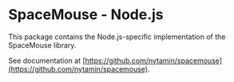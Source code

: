 # SpaceMouse - Node.js

This package contains the Node.js-specific implementation of the SpaceMouse library.

See documentation at [https://github.com/nytamin/spacemouse](https://github.com/nytamin/spacemouse).
